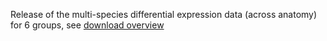 Release of the multi-species differential expression data (across
anatomy) for 6 groups, see [download overview](https://bgee.org/bgee15_0/?page=download&action=proc_values)